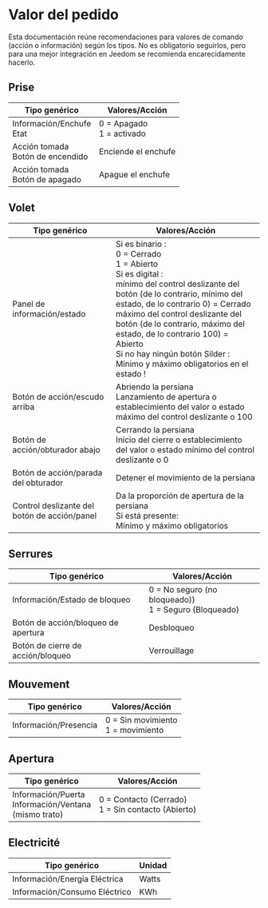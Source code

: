 # Valor del pedido

Esta documentación reúne recomendaciones para valores de comando (acción o información) según los tipos. No es obligatorio seguirlos, pero para una mejor integración en Jeedom se recomienda encarecidamente hacerlo.

## Prise

|Tipo genérico  | Valores/Acción |
|----------------|------------|
|Información/Enchufe<br/>Etat|0 = Apagado<br/>1 = activado|
|Acción tomada<br/>Botón de encendido|Enciende el enchufe| 
|Acción tomada<br/>Botón de apagado|Apague el enchufe|

## Volet

|Tipo genérico  | Valores/Acción |
|---------------|----------------|
|Panel de información/estado|Si es binario :<br/>0 = Cerrado<br/>1 = Abierto<br/>Si es digital :<br/>mínimo del control deslizante del botón (de lo contrario, mínimo del estado, de lo contrario 0) = Cerrado <br/>máximo del control deslizante del botón (de lo contrario, máximo del estado, de lo contrario 100) = Abierto<br/>Si no hay ningún botón Silder : Mínimo y máximo obligatorios en el estado !|
|Botón de acción/escudo arriba|Abriendo la persiana<br/>Lanzamiento de apertura o establecimiento del valor o estado máximo del control deslizante o 100| 
|Botón de acción/obturador abajo|Cerrando la persiana<br/>Inicio del cierre o establecimiento del valor o estado mínimo del control deslizante o 0|
|Botón de acción/parada del obturador|Detener el movimiento de la persiana|
|Control deslizante del botón de acción/panel|Da la proporción de apertura de la persiana<br/>Si está presente:<br/>Mínimo y máximo obligatorios|

## Serrures

|Tipo genérico  | Valores/Acción |
|---------------|----------------|
|Información/Estado de bloqueo|0 = No seguro (no bloqueado))<br/>1 = Seguro (Bloqueado)|
|Botón de acción/bloqueo de apertura|Desbloqueo| 
|Botón de cierre de acción/bloqueo|Verrouillage| 

## Mouvement

|Tipo genérico  | Valores/Acción |
|---------------|----------------|
|Información/Presencia|0 = Sin movimiento<br/>1 = movimiento|

## Apertura 

|Tipo genérico  | Valores/Acción |
|---------------|----------------|
|Información/Puerta<br/>Información/Ventana<br/>(mismo trato)|0 = Contacto (Cerrado)<br/>1 = Sin contacto (Abierto)| 

## Electricité
|Tipo genérico  | Unidad |
|---------------|----------------|
|Información/Energía Eléctrica|Watts| 
|Información/Consumo Eléctrico|KWh| 
